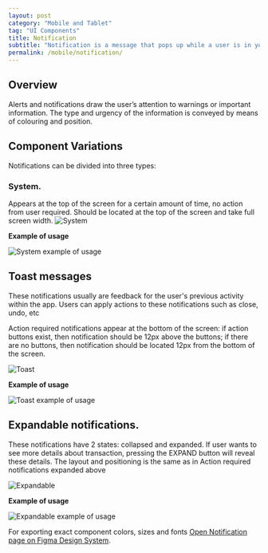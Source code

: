 ```yaml
---
layout: post
category: "Mobile and Tablet"
tag: "UI Components"
title: Notification
subtitle: "Notification is a message that pops up while a user is in your app and are intended to inform users about events triggered by the user or system itself. "
permalink: /mobile/notification/
---
```


## Overview

Alerts and notifications draw the user’s attention to warnings or important information. The type and urgency of the information is conveyed by means of colouring and position.

## Component Variations
Notifications can be divided into three types:
 
### System. 
Appears at the top of the screen for a certain amount of time, no action from user required. Should be located at the top of the screen and take full screen width.
![System]({{site.baseurl}}/img/Mobile_Notification_System.png)

**Example of usage**

![System example of usage]({{site.baseurl}}/img/Mobile_Notification_System_Usage.png)

## Toast messages
These notifications usually are feedback for the user's previous activity within the app. Users can apply actions to these notifications such as close, undo, etc

Action required notifications appear at the bottom of the screen: if action buttons exist, then notification should be 12px above the buttons; if there are no buttons, then notification should be located 12px from the bottom of the screen.  

![Toast]({{site.baseurl}}/img/Mobile_Notification_Toast.png)

**Example of usage**

![Toast example of usage]({{site.baseurl}}/img/Mobile_Notification_Toast_Usage.png)

## Expandable notifications.
These notifications have 2 states: collapsed and expanded. If user wants to see more details about transaction, pressing the EXPAND button will reveal these details. The layout and positioning is the same as in Action required notifications expanded above

![Expandable]({{site.baseurl}}/img/Mobile_Notification_Expandable.png)

**Example of usage**

![Expandable example of usage]({{site.baseurl}}/img/Mobile_Notification_Expandable_Usage.png)

For exporting exact component colors, sizes and fonts [Open Notification page on Figma Design System](https://www.figma.com/file/TwQ8GcLuodWXegpAArH1RC/Draft-mobile-components?node-id=995%3A18913&t=74WkjHYzoIotFeq3-1).







      
